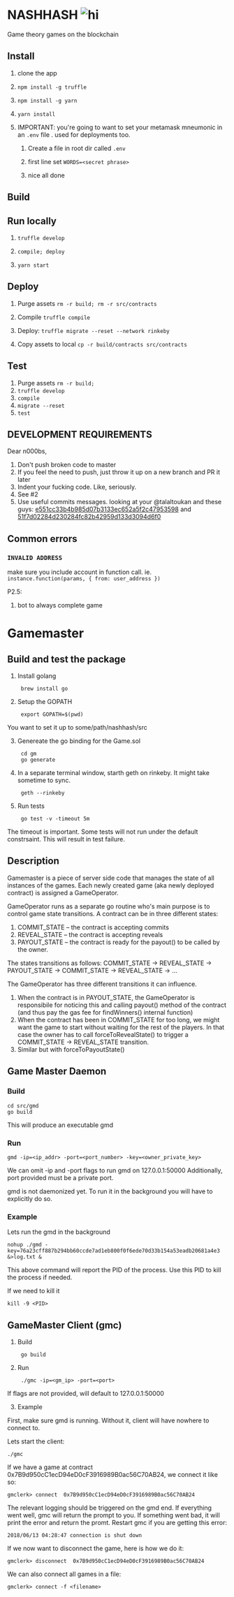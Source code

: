 # NASHHASH ![hi](https://circleci.com/gh/freeslugs/nashhash.png?circle-token=8b2c07bf923ed462dc8f5a8edbe76cc8f5c7457a)

Game theory games on the blockchain

## Install

1. clone the app

1. `npm install -g truffle`

1. `npm install -g yarn`

1. `yarn install`

1. IMPORTANT: you're going to want to set your metamask mneumonic in an `.env` file . used for deployments too.

    1. Create a file in root dir called `.env`

    1. first line set `WORDS=<secret phrase>`

    1. nice all done

## Build



## Run locally 

1. `truffle develop`
  1. `compile; deploy`

1. `yarn start`  

## Deploy

1. Purge assets `rm -r build; rm -r src/contracts`
2. Compile `truffle compile`
3. Deploy: `truffle migrate --reset --network rinkeby`

1. Copy assets to local `cp -r build/contracts src/contracts`

## Test

1. Purge assets `rm -r build;`
2. `truffle develop`
3. `compile`
4. `migrate --reset`
5. `test`


## DEVELOPMENT REQUIREMENTS

Dear n000bs,

1. Don't push broken code to master
  1. If you feel the need to push, just throw it up on a new branch and PR it later 
2. Indent your fucking code. Like, seriously. 
3. See #2 
4. Use useful commits messages. looking at your @talaltoukan and these guys: [e551cc33b4b985d07b3133ec652a5f2c47953598](https://github.com/freeslugs/nashhash/commit/e551cc33b4b985d07b3133ec652a5f2c47953598) and [51f7d02284d230284fc82b42959d133d3094d6f0](https://github.com/freeslugs/nashhash/commit/51f7d02284d230284fc82b42959d133d3094d6f0)


## Common errors

### `INVALID ADDRESS`

make sure you include account in function call. ie. `instance.function(params, { from: user_address })`


P2.5:
1. bot to always complete game 




# Gamemaster

## Build and test the package

1. Install golang        

        brew install go

2. Setup the GOPATH

        export GOPATH=$(pwd)

You want to set it up to some/path/nashhash/src

3. Genereate the go binding for the Game.sol

        cd gm
        go generate

4. In a separate terminal window, starth geth on rinkeby. It might take sometime to sync.

        geth --rinkeby

5. Run tests

        go test -v -timeout 5m

The timeout is important. Some tests will not run under the default constrsaint. This will result in test failure.


## Description

Gamemaster is a piece of server side code that manages the state of all instances
of the games. Each newly created game (aka newly deployed contract) is assigned a GameOperator. 

GameOperator runs as a separate go routine who's main purpose is to control game state transitions.
A contract can be in three different states:
1. COMMIT_STATE – the contract is accepting commits
2. REVEAL_STATE – the contract is accepting reveals
3. PAYOUT_STATE – the contract is ready for the payout() to be called by the owner.

The states transitions as follows:
COMMIT_STATE -> REVEAL_STATE -> PAYOUT_STATE -> COMMIT_STATE -> REVEAL_STATE -> ... 

The GameOperator has three different transitions it can influence. 
1. When the contract is in PAYOUT_STATE, the GameOperator is responsibile for noticing this and
calling payout() method of the contract (and thus pay the gas fee for findWinners() internal function)
2. When the contract has been in COMMIT_STATE for too long, we might want the game to start without waiting for the rest of the players. In that case the owner has to call forceToRevealState() to 
trigger a COMMIT_STATE -> REVEAL_STATE transition.
3. Similar but with forceToPayoutState()

## Game Master Daemon

### Build
    cd src/gmd
    go build

This will produce an executable gmd

### Run

    gmd -ip=<ip_addr> -port=<port_number> -key=<owner_private_key>

We can omit -ip and -port flags to run gmd on 127.0.0.1:50000
Additionally, port provided must be a private port. 

gmd is not daemonized yet. To run it in the background you will have to explicitly do so.

### Example

Lets run the gmd in the background

    nohup ./gmd -key=76a23cff887b294bb60ccde7ad1eb800f0f6ede70d33b154a53eadb20681a4e3 &>log.txt &

This above command will report the PID of the process.
Use this PID to kill the process if needed.

If we need to kill it

    kill -9 <PID>

## GameMaster Client (gmc)

1. Build

        go build

2. Run

        ./gmc -ip=<gm_ip> -port=<port>

If flags are not provided, will default to 127.0.0.1:50000

3. Example

First, make sure gmd is running. Without it, client will have nowhere to connect to.

Lets start the client:

    ./gmc

If we have a game at contract 0x7B9d950cC1ecD94eD0cF3916989B0ac56C70AB24, we connect it like so:

    gmclerk> connect  0x7B9d950cC1ecD94eD0cF3916989B0ac56C70AB24

The relevant logging should be triggered on the gmd end. If everything went well,
gmc will return the prompt to you. If something went bad, it will print the error and return the promt.  Restart gmc if you are getting this error:

    2018/06/13 04:28:47 connection is shut down

If we now want to disconnect the game, here is how we do it:

    gmclerk> disconnect  0x7B9d950cC1ecD94eD0cF3916989B0ac56C70AB24

We can also connect all games in a file:

    gmclerk> connect -f <filename>
